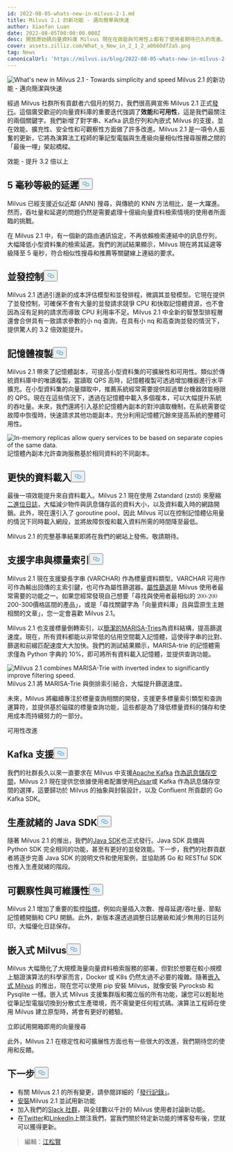 ```yaml
---
id: 2022-08-05-whats-new-in-milvus-2-1.md
title: Milvus 2.1 的新功能 - 邁向簡單與快速
author: Xiaofan Luan
date: 2022-08-05T00:00:00.000Z
desc: 開放原始碼向量資料庫 Milvus 現在在效能與可用性上都有了使用者期待已久的改進。
cover: assets.zilliz.com/What_s_New_in_2_1_2_a0660df2a5.png
tag: News
canonicalUrl: 'https://milvus.io/blog/2022-08-05-whats-new-in-milvus-2-1.md'
---
```

<p>
  
   <span class="img-wrapper"> <img translate="no" src="https://assets.zilliz.com/What_s_New_in_2_1_2_a0660df2a5.png" alt="What's new in Milvus 2.1 - Towards simplicity and speed" class="doc-image" id="what's-new-in-milvus-2.1---towards-simplicity-and-speed" />
   </span> <span class="img-wrapper"> <span>Milvus 2.1 的新功能 - 邁向簡潔與快速</span> </span></p>
<p>經過 Milvus 社群所有貢獻者六個月的努力，我們很高興宣佈 Milvus 2.1 正式<a href="https://milvus.io/docs/v2.1.x/release_notes.md">發行</a>。這個廣受歡迎的向量資料庫的重要迭代強調了<strong>效能</strong>和<strong>可用性</strong>，這是我們最關注的兩個關鍵字。我們新增了對字串、Kafka 訊息佇列和內嵌式 Milvus 的支援，並在效能、擴充性、安全性和可觀察性方面做了許多改進。Milvus 2.1 是一項令人振奮的更新，它將為演算法工程師的筆記型電腦與生產級向量相似性搜尋服務之間的「最後一哩」架起橋樑。</p>
<custom-h1>效能 - 提升 3.2 倍以上</custom-h1><h2 id="5ms-level-latency" class="common-anchor-header">5 毫秒等級的延遲<button data-href="#5ms-level-latency" class="anchor-icon" translate="no">
      <svg translate="no"
        aria-hidden="true"
        focusable="false"
        height="20"
        version="1.1"
        viewBox="0 0 16 16"
        width="16"
      >
        <path
          fill="#0092E4"
          fill-rule="evenodd"
          d="M4 9h1v1H4c-1.5 0-3-1.69-3-3.5S2.55 3 4 3h4c1.45 0 3 1.69 3 3.5 0 1.41-.91 2.72-2 3.25V8.59c.58-.45 1-1.27 1-2.09C10 5.22 8.98 4 8 4H4c-.98 0-2 1.22-2 2.5S3 9 4 9zm9-3h-1v1h1c1 0 2 1.22 2 2.5S13.98 12 13 12H9c-.98 0-2-1.22-2-2.5 0-.83.42-1.64 1-2.09V6.25c-1.09.53-2 1.84-2 3.25C6 11.31 7.55 13 9 13h4c1.45 0 3-1.69 3-3.5S14.5 6 13 6z"
        ></path>
      </svg>
    </button></h2><p>Milvus 已經支援近似近鄰 (ANN) 搜尋，與傳統的 KNN 方法相比，是一大躍進。然而，吞吐量和延遲的問題仍然是需要處理十億級向量資料檢索情境的使用者所面臨的挑戰。</p>
<p>在 Milvus 2.1 中，有一個新的路由通訊協定，不再依賴檢索連結中的訊息佇列，大幅降低小型資料集的檢索延遲。我們的測試結果顯示，Milvus 現在將其延遲等級降至 5 毫秒，符合相似性搜尋和推薦等關鍵線上連結的要求。</p>
<h2 id="Concurrency-control" class="common-anchor-header">並發控制<button data-href="#Concurrency-control" class="anchor-icon" translate="no">
      <svg translate="no"
        aria-hidden="true"
        focusable="false"
        height="20"
        version="1.1"
        viewBox="0 0 16 16"
        width="16"
      >
        <path
          fill="#0092E4"
          fill-rule="evenodd"
          d="M4 9h1v1H4c-1.5 0-3-1.69-3-3.5S2.55 3 4 3h4c1.45 0 3 1.69 3 3.5 0 1.41-.91 2.72-2 3.25V8.59c.58-.45 1-1.27 1-2.09C10 5.22 8.98 4 8 4H4c-.98 0-2 1.22-2 2.5S3 9 4 9zm9-3h-1v1h1c1 0 2 1.22 2 2.5S13.98 12 13 12H9c-.98 0-2-1.22-2-2.5 0-.83.42-1.64 1-2.09V6.25c-1.09.53-2 1.84-2 3.25C6 11.31 7.55 13 9 13h4c1.45 0 3-1.69 3-3.5S14.5 6 13 6z"
        ></path>
      </svg>
    </button></h2><p>Milvus 2.1 透過引進新的成本評估模型和並發排程，微調其並發模型。它現在提供了並發控制，可確保不會有大量的並發請求競爭 CPU 和快取記憶體資源，也不會因為沒有足夠的請求而導致 CPU 利用率不足。Milvus 2.1 中全新的智慧型排程層還會合併具有一致請求參數的小 nq 查詢，在具有小 nq 和高查詢並發的情況下，提供驚人的 3.2 倍效能提升。</p>
<h2 id="In-memory-replicas" class="common-anchor-header">記憶體複製<button data-href="#In-memory-replicas" class="anchor-icon" translate="no">
      <svg translate="no"
        aria-hidden="true"
        focusable="false"
        height="20"
        version="1.1"
        viewBox="0 0 16 16"
        width="16"
      >
        <path
          fill="#0092E4"
          fill-rule="evenodd"
          d="M4 9h1v1H4c-1.5 0-3-1.69-3-3.5S2.55 3 4 3h4c1.45 0 3 1.69 3 3.5 0 1.41-.91 2.72-2 3.25V8.59c.58-.45 1-1.27 1-2.09C10 5.22 8.98 4 8 4H4c-.98 0-2 1.22-2 2.5S3 9 4 9zm9-3h-1v1h1c1 0 2 1.22 2 2.5S13.98 12 13 12H9c-.98 0-2-1.22-2-2.5 0-.83.42-1.64 1-2.09V6.25c-1.09.53-2 1.84-2 3.25C6 11.31 7.55 13 9 13h4c1.45 0 3-1.69 3-3.5S14.5 6 13 6z"
        ></path>
      </svg>
    </button></h2><p>Milvus 2.1 帶來了記憶體副本，可提高小型資料集的可擴展性和可用性。類似於傳統資料庫中的唯讀複製，當讀取 QPS 高時，記憶體複製可透過增加機器進行水平擴充。在小型資料集的向量擷取中，推薦系統經常需要提供超過單台機器效能極限的 QPS。現在在這些情況下，透過在記憶體中載入多個複本，可以大幅提升系統的吞吐量。未來，我們還將引入基於記憶體內副本的對沖讀取機制，在系統需要從故障中恢復時，快速請求其他功能副本，充分利用記憶體冗餘來提高系統的整體可用性。</p>
<p>
  
   <span class="img-wrapper"> <img translate="no" src="https://assets.zilliz.com/What_s_New_in_Milvus_2_1_Figure_1_excalidraw_1f7fe3c998.png" alt="In-memory replicas allow query services to be based on separate
copies of the same data." class="doc-image" id="in-memory-replicas-allow-query-services-to-be-based-on-separate-copies-of-the-same-data." />
   </span> <span class="img-wrapper"> <span>記憶體內副本允許查詢服務基於相同資料的不同副本</span>。 </span></p>
<h2 id="Faster-data-loading" class="common-anchor-header">更快的資料載入<button data-href="#Faster-data-loading" class="anchor-icon" translate="no">
      <svg translate="no"
        aria-hidden="true"
        focusable="false"
        height="20"
        version="1.1"
        viewBox="0 0 16 16"
        width="16"
      >
        <path
          fill="#0092E4"
          fill-rule="evenodd"
          d="M4 9h1v1H4c-1.5 0-3-1.69-3-3.5S2.55 3 4 3h4c1.45 0 3 1.69 3 3.5 0 1.41-.91 2.72-2 3.25V8.59c.58-.45 1-1.27 1-2.09C10 5.22 8.98 4 8 4H4c-.98 0-2 1.22-2 2.5S3 9 4 9zm9-3h-1v1h1c1 0 2 1.22 2 2.5S13.98 12 13 12H9c-.98 0-2-1.22-2-2.5 0-.83.42-1.64 1-2.09V6.25c-1.09.53-2 1.84-2 3.25C6 11.31 7.55 13 9 13h4c1.45 0 3-1.69 3-3.5S14.5 6 13 6z"
        ></path>
      </svg>
    </button></h2><p>最後一項效能提升來自資料載入。Milvus 2.1 現在使用 Zstandard (zstd) 來壓縮<a href="https://milvus.io/docs/v2.1.x/glossary.md#Log-snapshot">二進位日誌</a>，大幅減少物件與訊息儲存區的資料大小，以及資料載入時的網路開銷。此外，現在還引入了 goroutine pool，因此 Milvus 可以在控制記憶體佔用量的情況下同時載入網段，並將故障恢復和載入資料所需的時間降至最低。</p>
<p>Milvus 2.1 的完整基準結果即將在我們的網站上發佈。敬請期待。</p>
<h2 id="String-and-scalar-index-support" class="common-anchor-header">支援字串與標量索引<button data-href="#String-and-scalar-index-support" class="anchor-icon" translate="no">
      <svg translate="no"
        aria-hidden="true"
        focusable="false"
        height="20"
        version="1.1"
        viewBox="0 0 16 16"
        width="16"
      >
        <path
          fill="#0092E4"
          fill-rule="evenodd"
          d="M4 9h1v1H4c-1.5 0-3-1.69-3-3.5S2.55 3 4 3h4c1.45 0 3 1.69 3 3.5 0 1.41-.91 2.72-2 3.25V8.59c.58-.45 1-1.27 1-2.09C10 5.22 8.98 4 8 4H4c-.98 0-2 1.22-2 2.5S3 9 4 9zm9-3h-1v1h1c1 0 2 1.22 2 2.5S13.98 12 13 12H9c-.98 0-2-1.22-2-2.5 0-.83.42-1.64 1-2.09V6.25c-1.09.53-2 1.84-2 3.25C6 11.31 7.55 13 9 13h4c1.45 0 3-1.69 3-3.5S14.5 6 13 6z"
        ></path>
      </svg>
    </button></h2><p>Milvus 2.1 現在支援變長字串 (VARCHAR) 作為標量資料類型。VARCHAR 可用作可作為輸出回傳的主索引鍵，也可作為屬性篩選器。<a href="https://milvus.io/docs/v2.1.x/hybridsearch.md">屬性篩選</a>是 Milvus 使用者最常需要的功能之一。如果您經常發現自己想要「尋找與使用者最相似的<span class="katex"><span class="katex-mathml"><math xmlns="http://www.w3.org/1998/Math/MathML"><semantics><mrow><mo>200-200</mo></mrow><annotation encoding="application/x-tex">-</annotation></semantics></math></span><span class="katex-html" aria-hidden="true"><span class="base"><span class="strut" style="height:0.7278em;vertical-align:-0.0833em;"></span><span class="mord">200-300</span></span></span></span>價格區間的產品」，或是「尋找關鍵字為「向量資料庫」且與雲原生主題相關的文章」，您一定會喜歡 Milvus 2.1。</p>
<p>Milvus 2.1 也支援標量倒轉索引，以<a href="https://www.cs.le.ac.uk/people/ond1/XMLcomp/confersWEA06_LOUDS.pdf">簡潔的</a><a href="https://github.com/s-yata/marisa-trie">MARISA-Tries</a>為資料結構，提高篩選速度。現在，所有資料都能以非常低的佔用空間載入記憶體，這使得字串的比對、篩選和前綴匹配速度大大加快。我們的測試結果顯示，MARISA-trie 的記憶體需求僅為 Python 字典的 10%，即可將所有資料載入記憶體，並提供查詢功能。</p>
<p>
  
   <span class="img-wrapper"> <img translate="no" src="https://assets.zilliz.com/What_s_new_in_Milvus_Figure_2_excalidraw_a1149aca96.png" alt="Milvus 2.1 combines MARISA-Trie with inverted index to significantly improve filtering speed." class="doc-image" id="milvus-2.1-combines-marisa-trie-with-inverted-index-to-significantly-improve-filtering-speed." />
   </span> <span class="img-wrapper"> <span>Milvus 2.1 將 MARISA-Trie 與倒排索引結合，大幅提升篩選速度。</span> </span></p>
<p>未來，Milvus 將繼續專注於標量查詢相關的開發，支援更多標量索引類型和查詢運算符，並提供基於磁碟的標量查詢功能，這些都是為了降低標量資料的儲存和使用成本而持續努力的一部分。</p>
<custom-h1>可用性改進</custom-h1><h2 id="Kafka-support" class="common-anchor-header">Kafka 支援<button data-href="#Kafka-support" class="anchor-icon" translate="no">
      <svg translate="no"
        aria-hidden="true"
        focusable="false"
        height="20"
        version="1.1"
        viewBox="0 0 16 16"
        width="16"
      >
        <path
          fill="#0092E4"
          fill-rule="evenodd"
          d="M4 9h1v1H4c-1.5 0-3-1.69-3-3.5S2.55 3 4 3h4c1.45 0 3 1.69 3 3.5 0 1.41-.91 2.72-2 3.25V8.59c.58-.45 1-1.27 1-2.09C10 5.22 8.98 4 8 4H4c-.98 0-2 1.22-2 2.5S3 9 4 9zm9-3h-1v1h1c1 0 2 1.22 2 2.5S13.98 12 13 12H9c-.98 0-2-1.22-2-2.5 0-.83.42-1.64 1-2.09V6.25c-1.09.53-2 1.84-2 3.25C6 11.31 7.55 13 9 13h4c1.45 0 3-1.69 3-3.5S14.5 6 13 6z"
        ></path>
      </svg>
    </button></h2><p>我們的社群長久以來一直要求在 Milvus 中支援<a href="https://kafka.apache.org">Apache Kafka</a> <a href="https://milvus.io/docs/v2.1.x/deploy_pulsar.md">作為訊息儲存空間</a>，Milvus 2.1 現在提供您依據使用者配置使用<a href="https://pulsar.apache.org">Pulsar</a>或 Kafka 作為訊息儲存空間的選擇，這要歸功於 Milvus 的抽象與封裝設計，以及 Confluent 所貢獻的 Go Kafka SDK。</p>
<h2 id="Production-ready-Java-SDK" class="common-anchor-header">生產就緒的 Java SDK<button data-href="#Production-ready-Java-SDK" class="anchor-icon" translate="no">
      <svg translate="no"
        aria-hidden="true"
        focusable="false"
        height="20"
        version="1.1"
        viewBox="0 0 16 16"
        width="16"
      >
        <path
          fill="#0092E4"
          fill-rule="evenodd"
          d="M4 9h1v1H4c-1.5 0-3-1.69-3-3.5S2.55 3 4 3h4c1.45 0 3 1.69 3 3.5 0 1.41-.91 2.72-2 3.25V8.59c.58-.45 1-1.27 1-2.09C10 5.22 8.98 4 8 4H4c-.98 0-2 1.22-2 2.5S3 9 4 9zm9-3h-1v1h1c1 0 2 1.22 2 2.5S13.98 12 13 12H9c-.98 0-2-1.22-2-2.5 0-.83.42-1.64 1-2.09V6.25c-1.09.53-2 1.84-2 3.25C6 11.31 7.55 13 9 13h4c1.45 0 3-1.69 3-3.5S14.5 6 13 6z"
        ></path>
      </svg>
    </button></h2><p>隨著 Milvus 2.1 的推出，我們的<a href="https://github.com/milvus-io/milvus-sdk-java">Java SDK</a>也正式發行。Java SDK 具備與 Python SDK 完全相同的功能，甚至有更好的並發效能。下一步，我們的社群貢獻者將逐步完善 Java SDK 的說明文件和使用案例，並協助將 Go 和 RESTful SDK 也推入生產就緒的階段。</p>
<h2 id="Observability-and-maintainability" class="common-anchor-header">可觀察性與可維護性<button data-href="#Observability-and-maintainability" class="anchor-icon" translate="no">
      <svg translate="no"
        aria-hidden="true"
        focusable="false"
        height="20"
        version="1.1"
        viewBox="0 0 16 16"
        width="16"
      >
        <path
          fill="#0092E4"
          fill-rule="evenodd"
          d="M4 9h1v1H4c-1.5 0-3-1.69-3-3.5S2.55 3 4 3h4c1.45 0 3 1.69 3 3.5 0 1.41-.91 2.72-2 3.25V8.59c.58-.45 1-1.27 1-2.09C10 5.22 8.98 4 8 4H4c-.98 0-2 1.22-2 2.5S3 9 4 9zm9-3h-1v1h1c1 0 2 1.22 2 2.5S13.98 12 13 12H9c-.98 0-2-1.22-2-2.5 0-.83.42-1.64 1-2.09V6.25c-1.09.53-2 1.84-2 3.25C6 11.31 7.55 13 9 13h4c1.45 0 3-1.69 3-3.5S14.5 6 13 6z"
        ></path>
      </svg>
    </button></h2><p>Milvus 2.1 增加了重要的監控<a href="https://milvus.io/docs/v2.1.x/metrics_dashboard.md">指標</a>，例如向量插入次數、搜尋延遲/吞吐量、節點記憶體開銷和 CPU 開銷。此外，新版本還透過調整日誌層級和減少無用的日誌列印，大幅優化日誌保存。</p>
<h2 id="Embedded-Milvus" class="common-anchor-header">嵌入式 Milvus<button data-href="#Embedded-Milvus" class="anchor-icon" translate="no">
      <svg translate="no"
        aria-hidden="true"
        focusable="false"
        height="20"
        version="1.1"
        viewBox="0 0 16 16"
        width="16"
      >
        <path
          fill="#0092E4"
          fill-rule="evenodd"
          d="M4 9h1v1H4c-1.5 0-3-1.69-3-3.5S2.55 3 4 3h4c1.45 0 3 1.69 3 3.5 0 1.41-.91 2.72-2 3.25V8.59c.58-.45 1-1.27 1-2.09C10 5.22 8.98 4 8 4H4c-.98 0-2 1.22-2 2.5S3 9 4 9zm9-3h-1v1h1c1 0 2 1.22 2 2.5S13.98 12 13 12H9c-.98 0-2-1.22-2-2.5 0-.83.42-1.64 1-2.09V6.25c-1.09.53-2 1.84-2 3.25C6 11.31 7.55 13 9 13h4c1.45 0 3-1.69 3-3.5S14.5 6 13 6z"
        ></path>
      </svg>
    </button></h2><p>Milvus 大幅簡化了大規模海量向量資料檢索服務的部署，但對於想要在較小規模上驗證演算法的科學家而言，Docker 或 K8s 仍然太過不必要的複雜。隨著<a href="https://github.com/milvus-io/embd-milvus">嵌入式 Milvus</a> 的推出，現在您可以使用 pip 安裝 Milvus，就像安裝 Pyrocksb 和 Pysqlite 一樣。嵌入式 Milvus 支援集群版和獨立版的所有功能，讓您可以輕鬆地從筆記型電腦切換到分散式生產環境，而不需變更任何程式碼。演算法工程師在使用 Milvus 建立原型時，將會有更好的體驗。</p>
<custom-h1>立即試用開箱即用的向量搜尋</custom-h1><p>此外，Milvus 2.1 在穩定性和可擴展性方面也有一些很大的改進，我們期待您的使用和反饋。</p>
<h2 id="Whats-next" class="common-anchor-header">下一步<button data-href="#Whats-next" class="anchor-icon" translate="no">
      <svg translate="no"
        aria-hidden="true"
        focusable="false"
        height="20"
        version="1.1"
        viewBox="0 0 16 16"
        width="16"
      >
        <path
          fill="#0092E4"
          fill-rule="evenodd"
          d="M4 9h1v1H4c-1.5 0-3-1.69-3-3.5S2.55 3 4 3h4c1.45 0 3 1.69 3 3.5 0 1.41-.91 2.72-2 3.25V8.59c.58-.45 1-1.27 1-2.09C10 5.22 8.98 4 8 4H4c-.98 0-2 1.22-2 2.5S3 9 4 9zm9-3h-1v1h1c1 0 2 1.22 2 2.5S13.98 12 13 12H9c-.98 0-2-1.22-2-2.5 0-.83.42-1.64 1-2.09V6.25c-1.09.53-2 1.84-2 3.25C6 11.31 7.55 13 9 13h4c1.45 0 3-1.69 3-3.5S14.5 6 13 6z"
        ></path>
      </svg>
    </button></h2><ul>
<li>有關 Milvus 2.1 的所有變更，請參閱詳細的「<a href="https://milvus.io/docs/v2.1.x/release_notes.md">發行記錄」</a>。</li>
<li><a href="https://milvus.io/docs/v2.1.x/install_standalone-docker.md">安裝</a>Milvus 2.1 並試用新功能</li>
<li>加入我們的<a href="https://slack.milvus.io/">Slack 社群</a>，與全球數以千計的 Milvus 使用者討論新功能。</li>
<li>在<a href="https://twitter.com/milvusio">Twitter</a>和<a href="https://www.linkedin.com/company/the-milvus-project">LinkedIn</a>上關注我們，當我們關於特定新功能的博客發布後，您就可以獲得更新。</li>
</ul>
<blockquote>
<p>編輯：<a href="https://github.com/songxianj">江松賢</a></p>
</blockquote>

